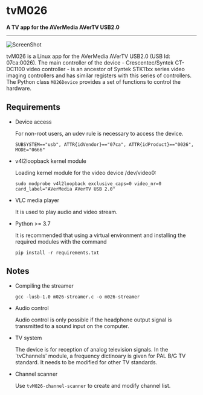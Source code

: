 # tvM026
**A TV app for the AVerMedia AVerTV USB2.0**

---
![ScreenShot](http://burabizim.org.tr/tvM026/Screenshot-tvM026.png)

tvM026 is a Linux app for the AVerMedia AVerTV USB2.0 (USB Id: 07ca:0026). The main controller of the device - Crescentec/Syntek CT-DC1100 video controller - is an ancestor of Syntek STK11xx series video imaging controllers and has similar registers with this series of controllers. 
The Python class `M026Device` provides a set of functions to control the hardware.


## Requirements

- Device access
    
    For non-root users, an udev rule is necessary to access the device.

    `SUBSYSTEM=="usb", ATTR{idVendor}=="07ca", ATTR{idProduct}=="0026", MODE="0666"`

- v4l2loopback kernel module

    Loading kernel module for the video device /dev/video0:
    
    `sudo modprobe v4l2loopback exclusive_caps=0 video_nr=0 card_label="AVerMedia AVerTV USB 2.0"`

- VLC media player
    
    It is used to play audio and video stream. 
    
- Python >= 3.7
   
    It is recommended that using a virtual environment and installing the required modules with the command
   
    `pip install -r requirements.txt`

## Notes

- Compiling the streamer
    
    `gcc -lusb-1.0 m026-streamer.c -o m026-streamer`
    
- Audio control

    Audio control is only possible if the headphone output signal is transmitted to a sound input on the computer.
    
- TV system 

    The device is for reception of analog television signals. In the `tvChannels' module, a frequency dictinoary is given for PAL B/G TV standard.
    It needs to be modified for other TV standards.

- Channel scanner

    Use `tvM026-channel-scanner` to create and modify channel list.
